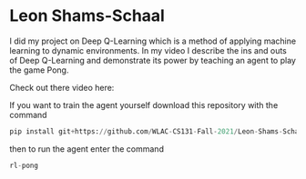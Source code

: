 # Leon Shams-Schaal

I did my project on Deep Q-Learning which is a method of applying machine learning to dynamic environments. In my video I describe the ins and outs of Deep Q-Learning and demonstrate its power by teaching an agent to play the game Pong.

Check out there video here: 

If you want to train the agent yourself download this repository with the command

```python
pip install git+https://github.com/WLAC-CS131-Fall-2021/Leon-Shams-Schaal.git
```

then to run the agent enter the command

```python
rl-pong
```
